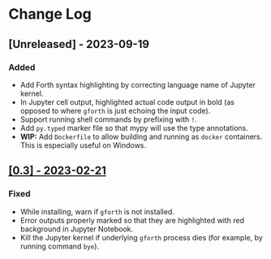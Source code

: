 # Change Log

## [Unreleased] - 2023-09-19

### Added
- Add Forth syntax highlighting by correcting language name of Jupyter kernel.
- In Jupyter cell output, highlighted actual code output in bold (as opposed to where `gforth` is just echoing the input code).
- Support running shell commands by prefixing with `!`.
- Add `py.typed` marker file so that mypy will use the type annotations.
- **WIP:** Add `Dockerfile` to allow building and running as `docker` containers. This is especially useful on Windows.


## [[0.3] - 2023-02-21](https://github.com/sohang3112/iforth/releases/tag/v0.3)

### Fixed
- While installing, warn if `gforth` is not installed.
- Error outputs properly marked so that they are highlighted with red background in Jupyter Notebook.
- Kill the Jupyter kernel if underlying `gforth` process dies (for example, by running command `bye`).